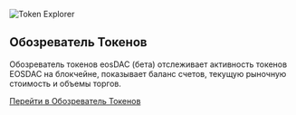 ![Token Explorer](/assets/tools/token-explorer.png)

Обозреватель Токенов
---

Обозреватель токенов eosDAC (бета) отслеживает активность токенов EOSDAC на блокчейне, показывает баланс счетов, текущую рыночную стоимость и объемы торгов.

[Перейти в Обозреватель Токенов](https://explorer.eosdac.io)
